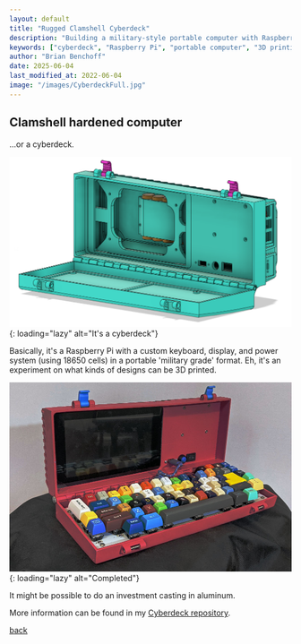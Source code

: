```yaml
---
layout: default
title: "Rugged Clamshell Cyberdeck"
description: "Building a military-style portable computer with Raspberry Pi, custom keyboard, and 18650 power system in a 3D printed enclosure"
keywords: ["cyberdeck", "Raspberry Pi", "portable computer", "3D printing", "rugged computing", "DIY laptop", "18650 battery", "custom keyboard"]
author: "Brian Benchoff"
date: 2025-06-04
last_modified_at: 2022-06-04
image: "/images/CyberdeckFull.jpg"
---
```


## Clamshell hardened computer

...or a cyberdeck.

![It's a cyberdeck](/images/Cyberdeck.png){: loading="lazy" alt="It's a cyberdeck"}

Basically, it's a Raspberry Pi with a custom keyboard, display, and power system (using 18650 cells) in a portable 'military grade' format. Eh, it's an experiment on what kinds of designs can be 3D printed.

![Completed](/images/CyberdeckFull.jpg){: loading="lazy" alt="Completed"}

It might be possible to do an investment casting in aluminum. 

More information can be found in my [Cyberdeck repository](https://github.com/bbenchoff/AkiraCyberdeck).

[back](../)